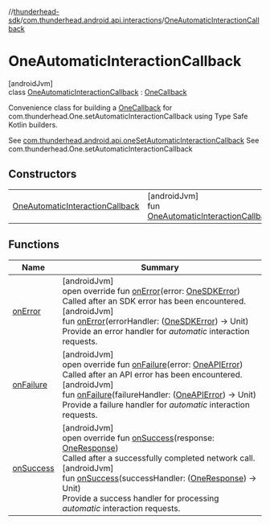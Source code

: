 //[thunderhead-sdk](../../../index.md)/[com.thunderhead.android.api.interactions](../index.md)/[OneAutomaticInteractionCallback](index.md)

# OneAutomaticInteractionCallback

[androidJvm]\
class [OneAutomaticInteractionCallback](index.md) : [OneCallback](../-one-callback/index.md)

Convenience class for building a [OneCallback](../-one-callback/index.md) for com.thunderhead.One.setAutomaticInteractionCallback using Type Safe Kotlin builders.

See [com.thunderhead.android.api.oneSetAutomaticInteractionCallback](../../com.thunderhead.android.api/one-set-automatic-interaction-callback.md) See com.thunderhead.One.setAutomaticInteractionCallback

## Constructors

| | |
|---|---|
| [OneAutomaticInteractionCallback](-one-automatic-interaction-callback.md) | [androidJvm]<br>fun [OneAutomaticInteractionCallback](-one-automatic-interaction-callback.md)() |

## Functions

| Name | Summary |
|---|---|
| [onError](on-error.md) | [androidJvm]<br>open override fun [onError](on-error.md)(error: [OneSDKError](../../com.thunderhead.android.api.responsetypes/-one-s-d-k-error/index.md))<br>Called after an SDK error has been encountered.<br>[androidJvm]<br>fun [onError](on-error.md)(errorHandler: ([OneSDKError](../../com.thunderhead.android.api.responsetypes/-one-s-d-k-error/index.md)) -> Unit)<br>Provide an error handler for *automatic* interaction requests. |
| [onFailure](on-failure.md) | [androidJvm]<br>open override fun [onFailure](on-failure.md)(error: [OneAPIError](../../com.thunderhead.android.api.responsetypes/-one-a-p-i-error/index.md))<br>Called after an API error has been encountered.<br>[androidJvm]<br>fun [onFailure](on-failure.md)(failureHandler: ([OneAPIError](../../com.thunderhead.android.api.responsetypes/-one-a-p-i-error/index.md)) -> Unit)<br>Provide a failure handler for *automatic* interaction requests. |
| [onSuccess](on-success.md) | [androidJvm]<br>open override fun [onSuccess](on-success.md)(response: [OneResponse](../../com.thunderhead.android.api.responsetypes/-one-response/index.md))<br>Called after a successfully completed network call.<br>[androidJvm]<br>fun [onSuccess](on-success.md)(successHandler: ([OneResponse](../../com.thunderhead.android.api.responsetypes/-one-response/index.md)) -> Unit)<br>Provide a success handler for processing *automatic* interaction requests. |

